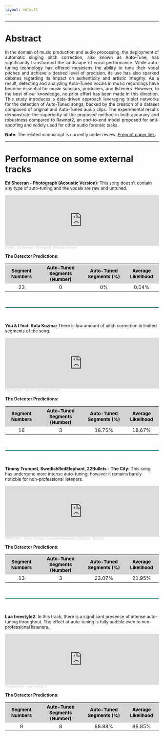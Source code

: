 ```yaml
---
layout: default
---
```


---

# Abstract
<p style="text-align: justify;">In the domain of music production and audio processing, the deployment of automatic singing pitch correction, also known as Auto-Tune, has significantly transformed the landscape of vocal performance. While auto-tuning technology has offered musicians the ability to tune their vocal pitches and achieve a desired level of precision, its use has also sparked debates regarding its impact on authenticity and artistic integrity. As a result, detecting and analyzing Auto-Tuned vocals in music recordings have become essential for music scholars, producers, and listeners. However, to the best of our knowledge, no prior effort has been made in this direction. This study introduces a data-driven approach leveraging triplet networks for the detection of Auto-Tuned songs, backed by the creation of a dataset composed of original and Auto-Tuned audio clips. The experimental results demonstrate the superiority of the proposed method in both accuracy and robustness compared to Rawnet2, an end-to-end model proposed for anti-spoofing and widely used for other audio forensic tasks.</p>

**Note:** The related manuscript is currently under review. [Preprint paper link](http://arxiv.org/abs/2403.05380).

***

# Performance on some external tracks

**Ed Sheeran - Photograph (Acoustic Version):** This song doesn't contain any type of auto-tuning and the vocals are raw and untuned.

<iframe width="100%" height="166" scrolling="no" frameborder="no" allow="autoplay" src="https://w.soundcloud.com/player/?url=https%3A//api.soundcloud.com/tracks/161084205&color=ff5500"></iframe><div style="font-size: 10px; color: #cccccc;line-break: anywhere;word-break: normal;overflow: hidden;white-space: nowrap;text-overflow: ellipsis; font-family: Interstate,Lucida Grande,Lucida Sans Unicode,Lucida Sans,Garuda,Verdana,Tahoma,sans-serif;font-weight: 100;"><a href="https://soundcloud.com/itspraddy" title="praddy" target="_blank" style="color: #cccccc; text-decoration: none;">praddy</a> · <a href="https://soundcloud.com/itspraddy/ed-sheeran-photograph-acoustic-version" title="Ed Sheeran - Photograph (Acoustic Version)" target="_blank" style="color: #cccccc; text-decoration: none;">Ed Sheeran - Photograph (Acoustic Version)</a></div>

**The Detector Predictions:** 


<div style="margin: 0  auto">
    <table align="center" style="width: 100%;">
        <tr>
            <th style="text-align:center;font-size: 15px; background-color: #D3D3D3; color: Black;">Segment Numbers</th>
            <th style="text-align:center;font-size: 15px; background-color: #D3D3D3; color: Black;">Auto-Tuned Segments (Number)</th>
            <th style="text-align:center;font-size: 15px; background-color: #D3D3D3; color: Black;">Auto-Tuned Segments (%)</th>
            <th style="text-align:center;font-size: 15px; background-color: #D3D3D3; color: Black;">Average Likelihood</th>
        </tr>
        <tr>
            <td style="text-align:center;">23</td>
            <td style="text-align:center;">0</td>
            <td style="text-align:center;">0%</td>
            <td style="text-align:center;">0.04%</td>
        </tr>
    </table>
</div>



<div style="border-bottom: 2px solid #157878; margin-top: 50px; margin-bottom: 50px;"></div>

**You & I feat. Kata Kozma:** There is low amount of pitch correction in limited segments of the song.

<iframe width="100%" height="166" scrolling="no" frameborder="no" allow="autoplay" src="https://w.soundcloud.com/player/?url=https%3A//api.soundcloud.com/tracks/892951969&color=ff5500"></iframe><div style="font-size: 10px; color: #cccccc;line-break: anywhere;word-break: normal;overflow: hidden;white-space: nowrap;text-overflow: ellipsis; font-family: Interstate,Lucida Grande,Lucida Sans Unicode,Lucida Sans,Garuda,Verdana,Tahoma,sans-serif;font-weight: 100;"><a href="https://soundcloud.com/flux-pavilion" title="Flux Pavilion" target="_blank" style="color: #cccccc; text-decoration: none;">Flux Pavilion</a> · <a href="https://soundcloud.com/flux-pavilion/flux-pavilion-you-i-feat-kata-kozma" title="You &amp; I feat. Kata Kozma" target="_blank" style="color: #cccccc; text-decoration: none;">You &amp; I feat. Kata Kozma</a></div>

**The Detector Predictions:** 


<div style="margin: 0  auto">
    <table align="center" style="width: 100%;">
        <tr>
            <th style="text-align:center;font-size: 15px; background-color: #D3D3D3; color: Black;">Segment Numbers</th>
            <th style="text-align:center;font-size: 15px; background-color: #D3D3D3; color: Black;">Auto-Tuned Segments (Number)</th>
            <th style="text-align:center;font-size: 15px; background-color: #D3D3D3; color: Black;">Auto-Tuned Segments (%)</th>
            <th style="text-align:center;font-size: 15px; background-color: #D3D3D3; color: Black;">Average Likelihood</th>
        </tr>
        <tr>
            <td style="text-align:center;">16</td>
            <td style="text-align:center;">3</td>
            <td style="text-align:center;">18.75%</td>
            <td style="text-align:center;">18.67%</td>
        </tr>
    </table>
</div>

<div style="border-bottom: 2px solid #157878; margin-top: 50px; margin-bottom: 50px;"></div>

**Timmy Trumpet, SwedishRedElephant, 22Bullets - The City:** This song has undergone more intense auto-tuning; however it remains barely noticble for non-professional listeners.

<iframe width="100%" height="166" scrolling="no" frameborder="no" allow="autoplay" src="https://w.soundcloud.com/player/?url=https%3A//api.soundcloud.com/tracks/941750887&color=ff5500"></iframe><div style="font-size: 10px; color: #cccccc;line-break: anywhere;word-break: normal;overflow: hidden;white-space: nowrap;text-overflow: ellipsis; font-family: Interstate,Lucida Grande,Lucida Sans Unicode,Lucida Sans,Garuda,Verdana,Tahoma,sans-serif;font-weight: 100;"><a href="https://soundcloud.com/sinphonyrecs" title="SINPHONY" target="_blank" style="color: #cccccc; text-decoration: none;">SINPHONY</a> · <a href="https://soundcloud.com/sinphonyrecs/timmy-trumpet-swedishredelephant-22bullets-the-city" title="Timmy Trumpet, SwedishRedElephant, 22Bullets - The City" target="_blank" style="color: #cccccc; text-decoration: none;">Timmy Trumpet, SwedishRedElephant, 22Bullets - The City</a></div>

**The Detector Predictions:** 


<div style="margin: 0 auto">
    <table align="center" style="width: 100%">
        <tr>
            <th style="text-align:center;font-size: 15px; background-color: #D3D3D3; color: Black; border: 1px solid #white;">Segment Numbers</th>
            <th style="text-align:center;font-size: 15px; background-color: #D3D3D3; color: Black;border: 1px solid #white;">Auto-Tuned Segments (Number)</th>
            <th style="text-align:center;font-size: 15px; background-color: #D3D3D3; color: Black;border: 1px solid #white;">Auto-Tuned Segments (%)</th>
            <th style="text-align:center;font-size: 15px; background-color: #D3D3D3; color: Black; border: 1px solid #white;">Average Likelihood</th>
        </tr>
        <tr>
            <td style="text-align:center">13</td>
            <td style="text-align:center">3</td>
            <td style="text-align:center">23.07%</td>
            <td style="text-align:center">21.95%</td>
        </tr>
    </table>
</div>


<div style="border-bottom: 2px solid #157878; margin-top: 50px; margin-bottom: 50px;"></div>

**Lua freestyle2:** In this track, there is a significant presence of intense auto-tuning throughout. The effect of auto-tuning is fully audible even to non-professional listeners.

<iframe width="100%" height="166" scrolling="no" frameborder="no" allow="autoplay" src="https://w.soundcloud.com/player/?url=https%3A//api.soundcloud.com/tracks/993188746&color=ff5500"></iframe><div style="font-size: 10px; color: #cccccc;line-break: anywhere;word-break: normal;overflow: hidden;white-space: nowrap;text-overflow: ellipsis; font-family: Interstate,Lucida Grande,Lucida Sans Unicode,Lucida Sans,Garuda,Verdana,Tahoma,sans-serif;font-weight: 100;"><a href="https://soundcloud.com/heoello" title="CookboyTheo" target="_blank" style="color: #cccccc; text-decoration: none;">CookboyTheo</a> · <a href="https://soundcloud.com/heoello/lua-freestyle-s2" title="Lua freestyle 2" target="_blank" style="color: #cccccc; text-decoration: none;">Lua freestyle 2</a></div>

**The Detector Predictions:** 


<div style="margin: 0  auto">
    <table align="center" style="width: 100%;">
        <tr>
            <th style="text-align:center;font-size: 15px; background-color: #D3D3D3; color: Black;">Segment Numbers</th>
            <th style="text-align:center;font-size: 15px; background-color: #D3D3D3; color: Black;">Auto-Tuned Segments (Number)</th>
            <th style="text-align:center;font-size: 15px; background-color: #D3D3D3; color: Black;">Auto-Tuned Segments (%)</th>
            <th style="text-align:center;font-size: 15px; background-color: #D3D3D3; color: Black;">Average Likelihood</th>
        </tr>
        <tr>
            <td style="text-align:center;">9</td>
            <td style="text-align:center;">8</td>
            <td style="text-align:center;">88.88%</td>
            <td style="text-align:center;">88.85%</td>
        </tr>
    </table>
</div>

